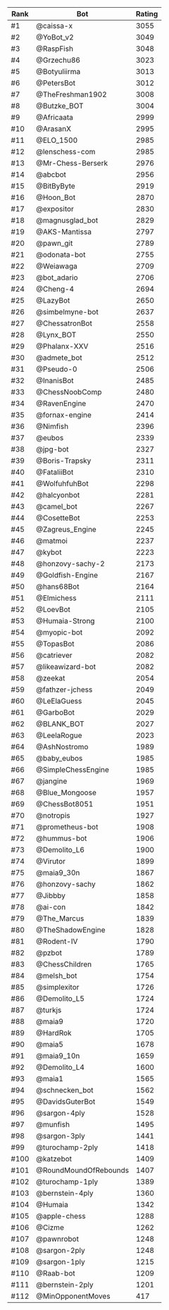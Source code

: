 Rank|Bot|Rating
---|---|---
#1|@caissa-x|3055
#2|@YoBot_v2|3049
#3|@RaspFish|3048
#4|@Grzechu86|3023
#5|@Botyuliirma|3013
#6|@PetersBot|3012
#7|@TheFreshman1902|3008
#8|@Butzke_BOT|3004
#9|@Africaata|2999
#10|@ArasanX|2995
#11|@ELO_1500|2985
#12|@lenschess-com|2985
#13|@Mr-Chess-Berserk|2976
#14|@abcbot|2956
#15|@BitByByte|2919
#16|@Hoon_Bot|2870
#17|@expositor|2830
#18|@magnusglad_bot|2829
#19|@AKS-Mantissa|2797
#20|@pawn_git|2789
#21|@odonata-bot|2755
#22|@Weiawaga|2709
#23|@bot_adario|2706
#24|@Cheng-4|2694
#25|@LazyBot|2650
#26|@simbelmyne-bot|2637
#27|@ChessatronBot|2558
#28|@Lynx_BOT|2550
#29|@Phalanx-XXV|2516
#30|@admete_bot|2512
#31|@Pseudo-0|2506
#32|@InanisBot|2485
#33|@ChessNoobComp|2480
#34|@RavenEngine|2470
#35|@fornax-engine|2414
#36|@Nimfish|2396
#37|@eubos|2339
#38|@jpg-bot|2327
#39|@Boris-Trapsky|2311
#40|@FataliiBot|2310
#41|@WolfuhfuhBot|2298
#42|@halcyonbot|2281
#43|@camel_bot|2267
#44|@CosetteBot|2253
#45|@Zagreus_Engine|2245
#46|@matmoi|2237
#47|@kybot|2223
#48|@honzovy-sachy-2|2173
#49|@Goldfish-Engine|2167
#50|@hans68Bot|2164
#51|@Elmichess|2111
#52|@LoevBot|2105
#53|@Humaia-Strong|2100
#54|@myopic-bot|2092
#55|@TopasBot|2086
#56|@catriever|2082
#57|@likeawizard-bot|2082
#58|@zeekat|2054
#59|@fathzer-jchess|2049
#60|@LeElaGuess|2045
#61|@GarboBot|2029
#62|@BLANK_BOT|2027
#63|@LeelaRogue|2023
#64|@AshNostromo|1989
#65|@baby_eubos|1985
#66|@SimpleChessEngine|1985
#67|@jangine|1969
#68|@Blue_Mongoose|1957
#69|@ChessBot8051|1951
#70|@notropis|1927
#71|@prometheus-bot|1908
#72|@hummus-bot|1906
#73|@Demolito_L6|1900
#74|@Virutor|1899
#75|@maia9_30n|1867
#76|@honzovy-sachy|1862
#77|@Jibbby|1858
#78|@ai-con|1842
#79|@The_Marcus|1839
#80|@TheShadowEngine|1828
#81|@Rodent-IV|1790
#82|@pzbot|1789
#83|@ChessChildren|1765
#84|@melsh_bot|1754
#85|@simplexitor|1726
#86|@Demolito_L5|1724
#87|@turkjs|1724
#88|@maia9|1720
#89|@HardRok|1705
#90|@maia5|1678
#91|@maia9_10n|1659
#92|@Demolito_L4|1600
#93|@maia1|1565
#94|@schnecken_bot|1562
#95|@DavidsGuterBot|1549
#96|@sargon-4ply|1528
#97|@munfish|1495
#98|@sargon-3ply|1441
#99|@turochamp-2ply|1418
#100|@katzebot|1409
#101|@RoundMoundOfRebounds|1407
#102|@turochamp-1ply|1389
#103|@bernstein-4ply|1360
#104|@Humaia|1342
#105|@apple-chess|1288
#106|@Cizme|1262
#107|@pawnrobot|1248
#108|@sargon-2ply|1248
#109|@sargon-1ply|1215
#110|@Raab-bot|1209
#111|@bernstein-2ply|1201
#112|@MinOpponentMoves|417
